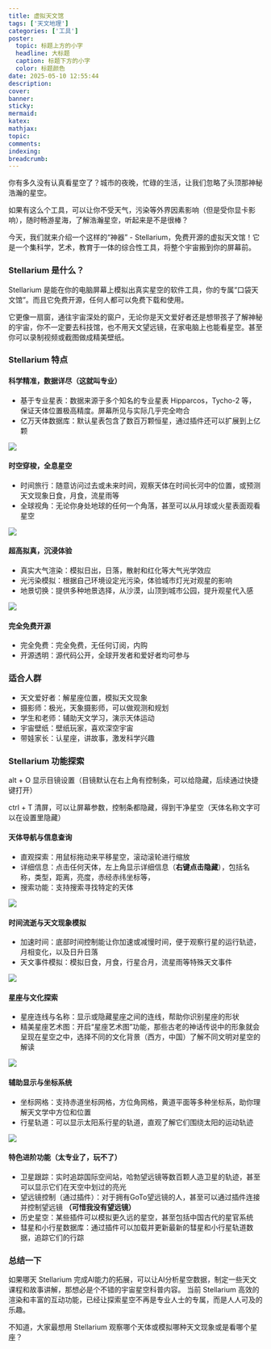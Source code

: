 ```yaml
---
title: 虚拟天文馆
tags: ['天文地理']
categories: ['工具']
poster:
  topic: 标题上方的小字
  headline: 大标题
  caption: 标题下方的小字
  color: 标题颜色
date: 2025-05-10 12:55:44
description:
cover:
banner:
sticky:
mermaid:
katex:
mathjax:
topic:
comments:
indexing:
breadcrumb:
---
```


你有多久没有认真看星空了？城市的夜晚，忙碌的生活，让我们忽略了头顶那神秘浩瀚的星空。

如果有这么个工具，可以让你不受天气，污染等外界因素影响（但是受你显卡影响），随时畅游星海，了解浩瀚星空，听起来是不是很棒？

今天，我们就来介绍一个这样的“神器” - Stellarium，免费开源的虚拟天文馆！它是一个集科学，艺术，教育于一体的综合性工具，将整个宇宙搬到你的屏幕前。

### Stellarium 是什么？

Stellarium 是能在你的电脑屏幕上模拟出真实星空的软件工具，你的专属“口袋天文馆”。而且它免费开源，任何人都可以免费下载和使用。

它更像一扇窗，通往宇宙深处的窗户，无论你是天文爱好者还是想带孩子了解神秘的宇宙，你不一定要去科技馆，也不用天文望远镜，在家电脑上也能看星空。甚至你可以录制视频或截图做成精美壁纸。

### Stellarium 特点

#### 科学精准，数据详尽（这就叫专业）

- 基于专业星表：数据来源于多个知名的专业星表 Hipparcos，Tycho-2 等，保证天体位置极高精度。屏幕所见与实际几乎完全吻合
- 亿万天体数据库：默认星表包含了数百万颗恒星，通过插件还可以扩展到上亿颗

![](https://pub-7fe6bbbffb8045bf9f5bbb3f378ea457.r2.dev/starair/star_4.png)

#### 时空穿梭，全息星空

- 时间旅行：随意访问过去或未来时间，观察天体在时间长河中的位置，或预测天文现象日食，月食，流星雨等
- 全球视角：无论你身处地球的任何一个角落，甚至可以从月球或火星表面观看星空

![](https://pub-7fe6bbbffb8045bf9f5bbb3f378ea457.r2.dev/starair/star_5.png)

#### 超高拟真，沉浸体验

- 真实大气渲染：模拟日出，日落，散射和红化等大气光学效应
- 光污染模拟：根据自己环境设定光污染，体验城市灯光对观星的影响
- 地景切换：提供多种地景选择，从沙漠，山顶到城市公园，提升观星代入感

![](https://pub-7fe6bbbffb8045bf9f5bbb3f378ea457.r2.dev/starair/star_3.png)

#### 完全免费开源

- 完全免费：完全免费，无任何订阅，内购
- 开源透明：源代码公开，全球开发者和爱好者均可参与

### 适合人群

- 天文爱好者：解星座位置，模拟天文现象
- 摄影师：极光，天象摄影师，可以做观测和规划
- 学生和老师：辅助天文学习，演示天体运动
- 宇宙壁纸：壁纸玩家，喜欢深空宇宙
- 带娃家长：认星座，讲故事，激发科学兴趣

### Stellarium 功能探索

alt + O 显示目镜设置（目镜默认在右上角有控制条，可以给隐藏，后续通过快捷键打开）

ctrl + T 清屏，可以让屏幕参数，控制条都隐藏，得到干净星空（天体名称文字可以在设置里隐藏）

#### 天体导航与信息查询

- 直观探索：用鼠标拖动来平移星空，滚动滚轮进行缩放
- 详细信息：点击任何天体，左上角显示详细信息（**右键点击隐藏**），包括名称，类型，距离，亮度，赤经赤纬坐标等，
- 搜索功能：支持搜索寻找特定的天体

![](https://pub-7fe6bbbffb8045bf9f5bbb3f378ea457.r2.dev/starair/star_7.png)

#### 时间流逝与天文现象模拟

- 加速时间：底部时间控制能让你加速或减慢时间，便于观察行星的运行轨迹，月相变化，以及日升日落
- 天文事件模拟：模拟日食，月食，行星合月，流星雨等特殊天文事件

![](https://pub-7fe6bbbffb8045bf9f5bbb3f378ea457.r2.dev/starair/star_6.png)

#### 星座与文化探索

- 星座连线与名称：显示或隐藏星座之间的连线，帮助你识别星座的形状
- 精美星座艺术图：开启“星座艺术图”功能，那些古老的神话传说中的形象就会呈现在星空之中，选择不同的文化背景（西方，中国）了解不同文明对星空的解读

![](https://pub-7fe6bbbffb8045bf9f5bbb3f378ea457.r2.dev/starair/star_1.png)

#### 辅助显示与坐标系统

- 坐标网格：支持赤道坐标网格，方位角网格，黄道平面等多种坐标系，助你理解天文学中方位和位置
- 行星轨道：可以显示太阳系行星的轨道，直观了解它们围绕太阳的运动轨迹

![](https://pub-7fe6bbbffb8045bf9f5bbb3f378ea457.r2.dev/starair/star_2.png)

#### 特色进阶功能（太专业了，玩不了）

- 卫星跟踪：实时追踪国际空间站，哈勃望远镜等数百颗人造卫星的轨迹，甚至可以显示它们在天空中划过的亮光
- 望远镜控制（通过插件）：对于拥有GoTo望远镜的人，甚至可以通过插件连接并控制望远镜 **（可惜我没有望远镜）**
- 历史星空：某些插件可以模拟更久远的星空，甚至包括中国古代的星官系统
- 彗星和小行星数据库：通过插件可以加载并更新最新的彗星和小行星轨道数据，追踪它们的行踪 

### 总结一下

如果哪天 Stellarium 完成AI能力的拓展，可以让AI分析星空数据，制定一些天文课程和故事讲解，那想必是个不错的宇宙星空科普内容。 当前 Stellarium 高效的渲染和丰富的互动功能，已经让探索星空不再是专业人士的专属，而是人人可及的乐趣。

不知道，大家最想用 Stellarium 观察哪个天体或模拟哪种天文现象或是看哪个星座？